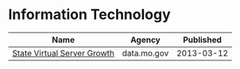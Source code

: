 # Information Technology

Name | Agency | Published
---- | ---- | ---------
[State Virtual Server Growth](../datasets/29pn-g2ef.md) | data.mo.gov | 2013-03-12

